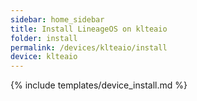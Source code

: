 ```yaml
---
sidebar: home_sidebar
title: Install LineageOS on klteaio
folder: install
permalink: /devices/klteaio/install
device: klteaio
---
```

{% include templates/device_install.md %}
